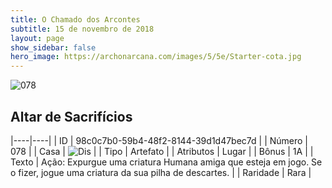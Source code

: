 ```yaml
---
title: O Chamado dos Arcontes
subtitle: 15 de novembro de 2018
layout: page
show_sidebar: false
hero_image: https://archonarcana.com/images/5/5e/Starter-cota.jpg
---
```


![078](https://cdn.keyforgegame.com/media/card_front/pt/341_078_Q7JWX2HW28FX_pt.png)

## Altar de Sacrifícios

|----|----|
| ID | 98c0c7b0-59b4-48f2-8144-39d1d47bec7d |
| Número | 078 |
| Casa | ![Dis](https://archonarcana.com/images/thumb/e/e8/Dis.png/22px-Dis.png "Dis") |
| Tipo | Artefato |
| Atributos | Lugar |
| Bônus | 1A |
| Texto | Ação: Expurgue uma criatura Humana amiga que esteja em jogo. Se o fizer,  jogue uma criatura da sua pilha de descartes. |
| Raridade | Rara |
